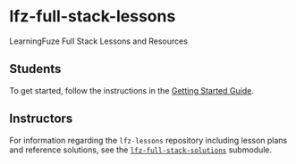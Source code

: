 # lfz-full-stack-lessons

LearningFuze Full Stack Lessons and Resources

## Students

To get started, follow the instructions in the [Getting Started Guide](guides/getting-started.md).

## Instructors

For information regarding the `lfz-lessons` repository including lesson plans and reference solutions, see the [`lfz-full-stack-solutions`](https://github.com/Learning-Fuze/lfz-full-stack-solutions) submodule.
